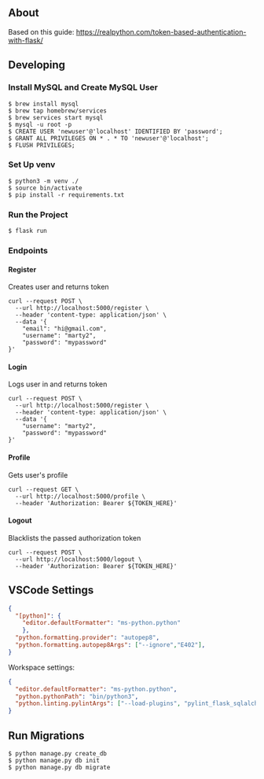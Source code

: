 ## About

Based on this guide: https://realpython.com/token-based-authentication-with-flask/

## Developing

### Install MySQL and Create MySQL User

```
$ brew install mysql
$ brew tap homebrew/services
$ brew services start mysql
$ mysql -u root -p
$ CREATE USER 'newuser'@'localhost' IDENTIFIED BY 'password';
$ GRANT ALL PRIVILEGES ON * . * TO 'newuser'@'localhost';
$ FLUSH PRIVILEGES;
```

### Set Up venv

```
$ python3 -m venv ./
$ source bin/activate
$ pip install -r requirements.txt
```

### Run the Project

```
$ flask run
```

### Endpoints

#### Register

Creates user and returns token

```
curl --request POST \
  --url http://localhost:5000/register \
  --header 'content-type: application/json' \
  --data '{
	"email": "hi@gmail.com",
	"username": "marty2",
	"password": "mypassword"
}'
```

#### Login

Logs user in and returns token

```
curl --request POST \
  --url http://localhost:5000/register \
  --header 'content-type: application/json' \
  --data '{
	"username": "marty2",
	"password": "mypassword"
}'
```

#### Profile

Gets user's profile

```
curl --request GET \
  --url http://localhost:5000/profile \
  --header 'Authorization: Bearer ${TOKEN_HERE}'
```

#### Logout

Blacklists the passed authorization token

```
curl --request POST \
  --url http://localhost:5000/logout \
  --header 'Authorization: Bearer ${TOKEN_HERE}'
```

## VSCode Settings

```json
{
  "[python]": {
    "editor.defaultFormatter": "ms-python.python"
    },
  "python.formatting.provider": "autopep8",
  "python.formatting.autopep8Args": ["--ignore","E402"],
}
```

Workspace settings:

```json
{
  "editor.defaultFormatter": "ms-python.python",
  "python.pythonPath": "bin/python3",
  "python.linting.pylintArgs": ["--load-plugins", "pylint_flask_sqlalchemy", "pylint_flask"]
}
```

## Run Migrations

```
$ python manage.py create_db
$ python manage.py db init
$ python manage.py db migrate
```
